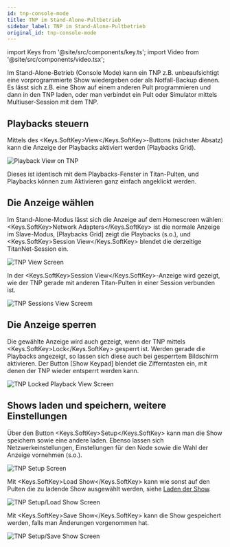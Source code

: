 ```yaml
---
id: tnp-console-mode
title: TNP im Stand-Alone-Pultbetrieb
sidebar_label: TNP im Stand-Alone-Pultbetrieb
original_id: tnp-console-mode
---
```


import Keys from '@site/src/components/key.ts';
import Video from '@site/src/components/video.tsx';

Im Stand-Alone-Betrieb (Console Mode) kann ein TNP z.B. unbeaufsichtigt
eine vorprogrammierte Show wiedergeben oder als Notfall-Backup dienen.
Es lässt sich z.B. eine Show auf einem anderen Pult programmieren und
dann in den TNP laden, oder man verbindet ein Pult oder Simulator mittels
Multiuser-Session mit dem TNP.

## Playbacks steuern

Mittels des <Keys.SoftKey>View</Keys.SoftKey>-Buttons (nächster Absatz) kann die Anzeige der
Playbacks aktiviert werden (Playbacks Grid).

![Playback View on TNP](/docs/images/Playback-View-on-TNP.png)

Dieses ist identisch mit dem Playbacks-Fenster in Titan-Pulten, und
Playbacks können zum Aktivieren ganz einfach angeklickt werden.

## Die Anzeige wählen

Im Stand-Alone-Modus lässt sich die Anzeige auf dem Homescreen wählen:
<Keys.SoftKey>Network Adapters</Keys.SoftKey> ist die normale Anzeige im Slave-Modus, \[Playbacks
Grid\] zeigt die Playbacks (s.o.), und <Keys.SoftKey>Session View</Keys.SoftKey> blendet die
derzeitige TitanNet-Session ein.

![TNP View Screen](/docs/images/TNP-View-Screen.png)

In der <Keys.SoftKey>Session View</Keys.SoftKey>-Anzeige wird gezeigt, wie der TNP gerade mit
anderen Titan-Pulten in einer Session verbunden ist.

![TNP Sessions View Screem](/docs/images/TNP-Sessions-View-Screem.png)

## Die Anzeige sperren

Die gewählte Anzeige wird auch gezeigt, wenn der TNP mittels <Keys.SoftKey>Lock</Keys.SoftKey>
gesperrt ist. Werden gerade die Playbacks angezeigt, so lassen sich
diese auch bei gesperrtem Bildschirm aktivieren. Der Button \[Show
Keypad\] blendet die Zifferntasten ein, mit denen der TNP wieder
entsperrt werden kann.

![TNP Locked Playback View Screen](/docs/images/TNP-Locked-Playback-View-Screen.png)

## Shows laden und speichern, weitere Einstellungen

Über den Button <Keys.SoftKey>Setup</Keys.SoftKey> kann man die Show speichern sowie eine andere
laden. Ebenso lassen sich Netzwerkeinstellungen, Einstellungen für den
Node sowie die Wahl der Anzeige vornehmen (s.o.).

![TNP Setup Screen](/docs/images/TNP-Setup-Screen.png)

Mit <Keys.SoftKey>Load Show</Keys.SoftKey> kann wie sonst auf den Pulten die zu ladende Show
ausgewählt werden, siehe [Laden der Show](../titan-basics/loading-and-saving-shows.md).

![TNP Setup/Load Show Screen](/docs/images/TNP-Setup-Load-Show-Screen.png)

Mit <Keys.SoftKey>Save Show</Keys.SoftKey> kann die Show gespeichert werden, falls man Änderungen
vorgenommen hat.

![TNP Setup/Save Show Screen](/docs/images/TNP-Setup-Save-Show-Screen.png)
